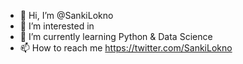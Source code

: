 - 👋 Hi, I’m @SankiLokno
- 👀 I’m interested in <width src="https://cdn.jsdelivr.net/gh/devicons/devicon/icons/python/python-plain-wordmark.svg" />    
- 🌱 I’m currently learning Python & Data Science
- 📫 How to reach me https://twitter.com/SankiLokno
          
<!---
SankiLokno/SankiLokno is a ✨ special ✨ repository because its `README.md` (this file) appears on your GitHub profile.
You can click the Preview link to take a look at your changes.
--->
